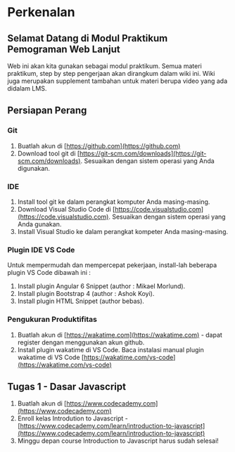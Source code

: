 # Perkenalan

## Selamat Datang di Modul Praktikum Pemograman Web Lanjut
Web ini akan kita gunakan sebagai modul praktikum. Semua materi praktikum, step
by step pengerjaan akan dirangkum dalam wiki ini. Wiki juga merupakan supplement
tambahan untuk materi berupa video yang ada didalam LMS.

## Persiapan Perang
### Git
1. Buatlah akun di [https://github.com](https://github.com)
2. Download tool git di
   [https://git-scm.com/downloads](https://git-scm.com/downloads). Sesuaikan
   dengan sistem operasi yang Anda digunakan.

### IDE
1. Install tool git ke dalam perangkat komputer Anda masing-masing.
2. Download Visual Studio Code di
   [https://code.visualstudio.com](https://code.visualstudio.com). Sesuaikan
   dengan sistem operasi yang Anda gunakan.
3. Install Visual Studio ke dalam perangkat kompeter Anda masing-masing.

### Plugin IDE VS Code
Untuk mempermudah dan mempercepat  pekerjaan, install-lah beberapa plugin VS
Code dibawah ini :

1. Install plugin Angular 6 Snippet (author : Mikael Morlund).
2. Install plugin Bootstrap 4 (author : Ashok Koyi).
3. Install plugin HTML Snippet (author bebas).

### Pengukuran Produktifitas
1. Buatlah akun di [https://wakatime.com](https://wakatime.com) - dapat register
   dengan menggunakan akun github.
2. Install plugin wakatime di VS Code. Baca instalasi manual plugin wakatime di
   VS Code [https://wakatime.com/vs-code](https://wakatime.com/vs-code)

## Tugas 1 - Dasar Javascript
1. Buatlah akun di [https://www.codecademy.com](https://www.codecademy.com)
2. Enroll kelas Introdution to Javascript -
   [https://www.codecademy.com/learn/introduction-to-javascript](https://www.codecademy.com/learn/introduction-to-javascript)
3. Minggu depan course Introduction to Javascript harus sudah selesai!
